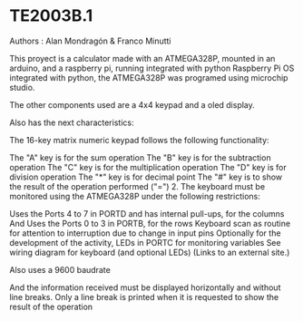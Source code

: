 # TE2003B.1

Authors : Alan Mondragón & Franco Minutti

This proyect is a calculator made with an ATMEGA328P, mounted in an arduino,
and a raspberry pi, running integrated with python Raspberry Pi OS integrated 
with python, the ATMEGA328P was programed using microchip studio.

The other components used are a 4x4 keypad and a oled display.

Also has the next characteristics:

The 16-key matrix numeric keypad follows the following functionality:

The "A" key is for the sum operation
The "B" key is for the subtraction operation
The "C" key is for the multiplication operation
The "D" key is for division operation
The "*" key is for decimal point
The "#" key is to show the result of the operation performed ("=")
2. The keyboard must be monitored using the ATMEGA328P under the following restrictions:

Uses the Ports 4 to 7 in PORTD and has internal pull-ups, for the columns 
And Uses the Ports 0 to 3 in PORTB, for the rows
Keyboard scan as routine for attention to interruption due to change in input pins
Optionally for the development of the activity, LEDs in PORTC for monitoring variables
See wiring diagram for keyboard (and optional LEDs) (Links to an external site.)

Also uses a 9600 baudrate

And the information received must be displayed horizontally and without line breaks.
Only a line break is printed when it is requested to show the result of the operation

